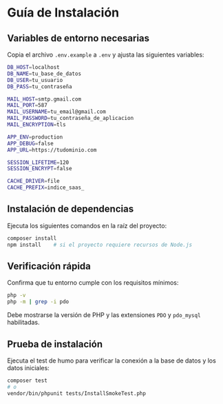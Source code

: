 # Guía de Instalación

## Variables de entorno necesarias
Copia el archivo `.env.example` a `.env` y ajusta las siguientes variables:

```bash
DB_HOST=localhost
DB_NAME=tu_base_de_datos
DB_USER=tu_usuario
DB_PASS=tu_contraseña

MAIL_HOST=smtp.gmail.com
MAIL_PORT=587
MAIL_USERNAME=tu_email@gmail.com
MAIL_PASSWORD=tu_contraseña_de_aplicacion
MAIL_ENCRYPTION=tls

APP_ENV=production
APP_DEBUG=false
APP_URL=https://tudominio.com

SESSION_LIFETIME=120
SESSION_ENCRYPT=false

CACHE_DRIVER=file
CACHE_PREFIX=indice_saas_
```

## Instalación de dependencias
Ejecuta los siguientes comandos en la raíz del proyecto:

```bash
composer install
npm install    # si el proyecto requiere recursos de Node.js
```

## Verificación rápida
Confirma que tu entorno cumple con los requisitos mínimos:

```bash
php -v
php -m | grep -i pdo
```

Debe mostrarse la versión de PHP y las extensiones `PDO` y `pdo_mysql` habilitadas.

## Prueba de instalación
Ejecuta el test de humo para verificar la conexión a la base de datos y los datos iniciales:

```bash
composer test
# o
vendor/bin/phpunit tests/InstallSmokeTest.php
```
